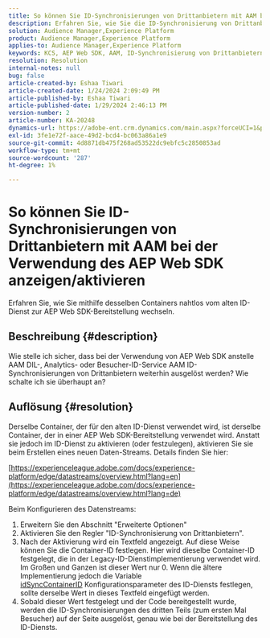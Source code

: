 ```yaml
---
title: So können Sie ID-Synchronisierungen von Drittanbietern mit AAM bei der Verwendung des AEP Web SDK anzeigen/aktivieren
description: Erfahren Sie, wie Sie die ID-Synchronisierung von Drittanbietern aktivieren, die Container-ID in einem neuen Datenstrom festlegen und Code für eine effektive Synchronisierung bereitstellen.
solution: Audience Manager,Experience Platform
product: Audience Manager,Experience Platform
applies-to: Audience Manager,Experience Platform
keywords: KCS, AEP Web SDK, AAM, ID-Synchronisierung von Drittanbietern
resolution: Resolution
internal-notes: null
bug: false
article-created-by: Eshaa Tiwari
article-created-date: 1/24/2024 2:09:49 PM
article-published-by: Eshaa Tiwari
article-published-date: 1/29/2024 2:46:13 PM
version-number: 2
article-number: KA-20248
dynamics-url: https://adobe-ent.crm.dynamics.com/main.aspx?forceUCI=1&pagetype=entityrecord&etn=knowledgearticle&id=49c7e139-c2ba-ee11-a569-6045bd006268
exl-id: 3fe1e72f-aace-49d2-bcd4-bc063a86a1e9
source-git-commit: 4d8871db475f268ad53522dc9ebfc5c2850853ad
workflow-type: tm+mt
source-wordcount: '287'
ht-degree: 1%

---
```


# So können Sie ID-Synchronisierungen von Drittanbietern mit AAM bei der Verwendung des AEP Web SDK anzeigen/aktivieren


Erfahren Sie, wie Sie mithilfe desselben Containers nahtlos vom alten ID-Dienst zur AEP Web SDK-Bereitstellung wechseln.

## Beschreibung {#description}

Wie stelle ich sicher, dass bei der Verwendung von AEP Web SDK anstelle AAM DIL-, Analytics- oder Besucher-ID-Service AAM ID-Synchronisierungen von Drittanbietern weiterhin ausgelöst werden? Wie schalte ich sie überhaupt an?

## Auflösung {#resolution}


Derselbe Container, der für den alten ID-Dienst verwendet wird, ist derselbe Container, der in einer AEP Web SDK-Bereitstellung verwendet wird. Anstatt sie jedoch im ID-Dienst zu aktivieren (oder festzulegen), aktivieren Sie sie beim Erstellen eines neuen Daten-Streams. Details finden Sie hier:

[https://experienceleague.adobe.com/docs/experience-platform/edge/datastreams/overview.html?lang=en](https://experienceleague.adobe.com/docs/experience-platform/edge/datastreams/overview.html?lang=de)

Beim Konfigurieren des Datenstreams:

1. Erweitern Sie den Abschnitt &quot;Erweiterte Optionen&quot;
2. Aktivieren Sie den Regler &quot;ID-Synchronisierung von Drittanbietern&quot;.
3. Nach der Aktivierung wird ein Textfeld angezeigt. Auf diese Weise können Sie die Container-ID festlegen. Hier wird dieselbe Container-ID festgelegt, die in der Legacy-ID-Dienstimplementierung verwendet wird. Im Großen und Ganzen ist dieser Wert nur 0. Wenn die ältere Implementierung jedoch die Variable [idSyncContainerID](https://experienceleague.adobe.com/docs/id-service/using/id-service-api/configurations/idsyncontainerid.html?lang=en) Konfigurationsparameter des ID-Diensts festlegen, sollte derselbe Wert in dieses Textfeld eingefügt werden.
4. Sobald dieser Wert festgelegt und der Code bereitgestellt wurde, werden die ID-Synchronisierungen des dritten Teils (zum ersten Mal Besucher) auf der Seite ausgelöst, genau wie bei der Bereitstellung des ID-Diensts.
